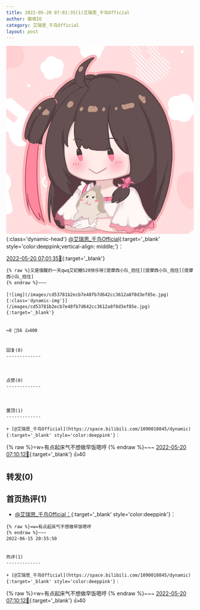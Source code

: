 ```yaml
---
title: 2022-05-20 07:01:35(1)艾瑞思_千鸟Official
author: 御坂IO
category: 艾瑞思_千鸟Official
layout: post
---
```


![img](/images/7e08840c56f251de28bdf766b647bd5fe9a5d50a.jpg){:class='dynamic-head'}
[@艾瑞思_千鸟Official](https://space.bilibili.com/1090010845/dynamic){:target='_blank' style='color:deeppink;vertical-align: middle;'}：

[2022-05-20 07:01:35🔗](https://t.bilibili.com/662124592335159303){:target='_blank'}

~~~
{% raw %}又是饿醒的一天qwq艾妃糖520快乐呀[提摩西小队_抱住][提摩西小队_抱住][提摩西小队_抱住]
{% endraw %}~~~

[![img](/images/cd53781b2ecb7e48fb7d642cc3612a8f8d3ef85e.jpg){:class='dynamic-img'}](/images/cd53781b2ecb7e48fb7d642cc3612a8f8d3ef85e.jpg){:target='_blank'}


↪️0 💬56 👍400


回复(0)
-------------



点赞(0)
-------------



置顶(1)
-------------

+ [@艾瑞思_千鸟Official](https://space.bilibili.com/1090010845/dynamic){:target='_blank' style='color:deeppink'}：
~~~
{% raw %}=w=有点起床气不想做早饭嗯哼
{% endraw %}~~~
[2022-05-20 07:10:12🔗](https://t.bilibili.com/662124592335159303#reply113623445120){:target='_blank'} 👍40


转发(0)
-------------



首页热评(1)
-------------

+ [@艾瑞思_千鸟Official：](https://space.bilibili.com/1090010845/dynamic){:target='_blank' style='color:deeppink'}：
~~~
{% raw %}=w=有点起床气不想做早饭嗯哼
{% endraw %}~~~
2022-06-15 20:55:50


热评(1)
-------------

+ [@艾瑞思_千鸟Official](https://space.bilibili.com/1090010845/dynamic){:target='_blank' style='color:deeppink'}：
~~~
{% raw %}=w=有点起床气不想做早饭嗯哼
{% endraw %}~~~
[2022-05-20 07:10:12🔗](https://t.bilibili.com/662124592335159303#reply113623445120){:target='_blank'} 👍40


